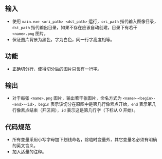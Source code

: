 ## 输入

- 使用 `main.exe <ori_path> <dst_path>` 运行，`ori_path` 指代输入图像目录，`dst_path` 指代输出目录，如果不存在应该自动创建，目录下有若干 `<name>.png` 图片。
- 保证图片背景为黑色，字为白色，同一行字高度相等。

## 功能

- 正确切分行，使得切分后的图片只含有一行字。

## 输出

- 对于每张 `<name>.png` 图片，输出若干张图片，命名方式为 `<name>-<begin>-<end>-<id>`，`begin` 表示该切分在原图中是第几行像素点开始，`end` 表示第几行像素点结束（开区间），`id` 表示这是第几行字（下标从 0 开始）。

## 代码规范

- 所有变量采用小写字母加下划线命名，除临时变量外，其它变量名必须有明确的英文含义。
- 加入适量的注释。

